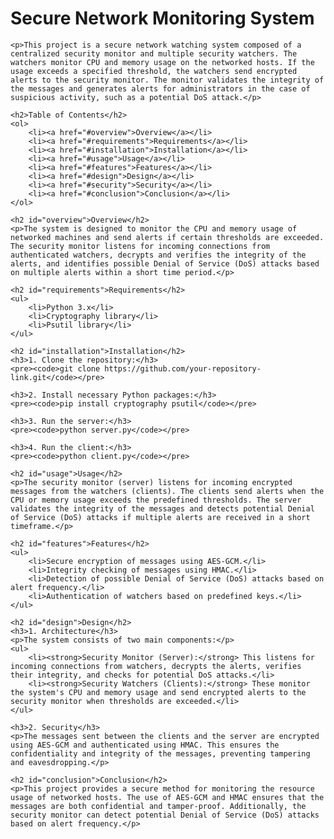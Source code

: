 

<body>
    <h1>Secure Network Monitoring System</h1>

    <p>This project is a secure network watching system composed of a centralized security monitor and multiple security watchers. The watchers monitor CPU and memory usage on the networked hosts. If the usage exceeds a specified threshold, the watchers send encrypted alerts to the security monitor. The monitor validates the integrity of the messages and generates alerts for administrators in the case of suspicious activity, such as a potential DoS attack.</p>

    <h2>Table of Contents</h2>
    <ol>
        <li><a href="#overview">Overview</a></li>
        <li><a href="#requirements">Requirements</a></li>
        <li><a href="#installation">Installation</a></li>
        <li><a href="#usage">Usage</a></li>
        <li><a href="#features">Features</a></li>
        <li><a href="#design">Design</a></li>
        <li><a href="#security">Security</a></li>
        <li><a href="#conclusion">Conclusion</a></li>
    </ol>

    <h2 id="overview">Overview</h2>
    <p>The system is designed to monitor the CPU and memory usage of networked machines and send alerts if certain thresholds are exceeded. The security monitor listens for incoming connections from authenticated watchers, decrypts and verifies the integrity of the alerts, and identifies possible Denial of Service (DoS) attacks based on multiple alerts within a short time period.</p>

    <h2 id="requirements">Requirements</h2>
    <ul>
        <li>Python 3.x</li>
        <li>Cryptography library</li>
        <li>Psutil library</li>
    </ul>

    <h2 id="installation">Installation</h2>
    <h3>1. Clone the repository:</h3>
    <pre><code>git clone https://github.com/your-repository-link.git</code></pre>

    <h3>2. Install necessary Python packages:</h3>
    <pre><code>pip install cryptography psutil</code></pre>

    <h3>3. Run the server:</h3>
    <pre><code>python server.py</code></pre>

    <h3>4. Run the client:</h3>
    <pre><code>python client.py</code></pre>

    <h2 id="usage">Usage</h2>
    <p>The security monitor (server) listens for incoming encrypted messages from the watchers (clients). The clients send alerts when the CPU or memory usage exceeds the predefined thresholds. The server validates the integrity of the messages and detects potential Denial of Service (DoS) attacks if multiple alerts are received in a short timeframe.</p>

    <h2 id="features">Features</h2>
    <ul>
        <li>Secure encryption of messages using AES-GCM.</li>
        <li>Integrity checking of messages using HMAC.</li>
        <li>Detection of possible Denial of Service (DoS) attacks based on alert frequency.</li>
        <li>Authentication of watchers based on predefined keys.</li>
    </ul>

    <h2 id="design">Design</h2>
    <h3>1. Architecture</h3>
    <p>The system consists of two main components:</p>
    <ul>
        <li><strong>Security Monitor (Server):</strong> This listens for incoming connections from watchers, decrypts the alerts, verifies their integrity, and checks for potential DoS attacks.</li>
        <li><strong>Security Watchers (Clients):</strong> These monitor the system's CPU and memory usage and send encrypted alerts to the security monitor when thresholds are exceeded.</li>
    </ul>

    <h3>2. Security</h3>
    <p>The messages sent between the clients and the server are encrypted using AES-GCM and authenticated using HMAC. This ensures the confidentiality and integrity of the messages, preventing tampering and eavesdropping.</p>

    <h2 id="conclusion">Conclusion</h2>
    <p>This project provides a secure method for monitoring the resource usage of networked hosts. The use of AES-GCM and HMAC ensures that the messages are both confidential and tamper-proof. Additionally, the security monitor can detect potential Denial of Service (DoS) attacks based on alert frequency.</p>
</body>
